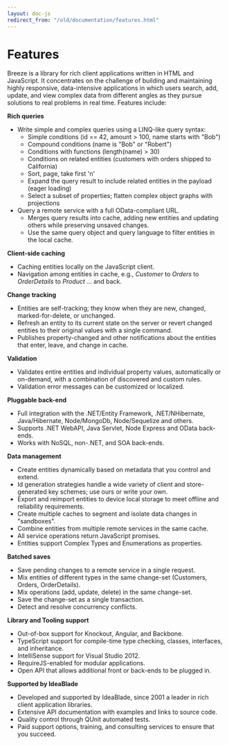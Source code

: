 ```yaml
---
layout: doc-js
redirect_from: "/old/documentation/features.html"
---
```


# Features

Breeze is a library for rich client applications written in HTML and JavaScript.
It concentrates on the challenge of building and maintaining highly responsive, data-intensive applications in which users search, add, update, and view complex data from different angles as they pursue solutions to real problems in real time.
Features include:

**Rich queries**

+ Write simple and complex queries using a LINQ-like query syntax:
  + Simple conditions (id == 42, amount > 100, name starts with "Bob")
  + Compound conditions (name is "Bob" or "Robert")
  + Conditions with functions (length(name) > 30)
  + Conditions on related entities (customers with orders shipped to California)
  + Sort, page, take first 'n'
  +	Expand the query result to include related entities in the payload (eager loading)
  + Select a subset of properties; flatten complex object graphs with projections
+ Query a remote service with a full OData-compliant URL.
	+ Merges query results into cache, adding new entities and updating others while preserving unsaved changes.
	+ Use the same query object and query language to filter entities in the local cache.

**Client-side caching**

+ Caching entities locally on the JavaScript client.
+ Navigation among entities in cache, e.g., *Customer* to *Orders* to *OrderDetails* to *Product* ... and back.

**Change tracking**

+ Entities are self-tracking; they know when they are new, changed, marked-for-delete, or unchanged.
+ Refresh an entity to its current state on the server or revert changed entities to their original values with a single command.
+ Publishes property-changed and other notifications about the entities that enter, leave, and change in cache.

**Validation**

+ Validates entire entities and individual property values, automatically or on-demand, with a combination of discovered and custom rules.
+ Validation error messages can be customized or localized.

**Pluggable back-end**

+ Full integration with the .NET/Entity Framework, .NET/NHibernate, Java/Hibernate, Node/MongoDb, Node/Sequelize and others.
+ Supports .NET WebAPI, Java Servlet, Node Express and OData back-ends.
+ Works with NoSQL, non-.NET, and SOA back-ends. 

**Data management**

+ Create entities dynamically based on metadata that you control and extend.
+ Id generation strategies handle a wide variety of client and store-generated key schemes; use ours or write your own.
+ Export and reimport entities to device local storage to meet offline and reliability requirements.
+ Create multiple caches to segment and isolate data changes in "sandboxes".
+ Combine entities from multiple remote services in the same cache.
+ All service operations return JavaScript promises.
+ Entities support Complex Types and Enumerations as properties.

**Batched saves**

+ Save pending changes to a remote service in a single request.
+ Mix entities of different types in the same change-set (Customers, Orders, OrderDetails).
+ Mix operations (add, update, delete) in the same change-set.
+ Save the change-set as a single transaction.
+ Detect and resolve concurrency conflicts.

**Library and Tooling support**
+ Out-of-box support for Knockout, Angular, and Backbone.
+ TypeScript support for compile-time type checking, classes, interfaces, and inheritance.
+ IntelliSense support for Visual Studio 2012.
+ RequireJS-enabled for modular applications.
+ Open API that allows additional front or back-ends to be plugged in.

**Supported by IdeaBlade**

+ Developed and supported by IdeaBlade, since 2001 a leader in rich client application libraries.
+ Extensive API documentation with examples and links to source code.
+ Quality control through QUnit automated tests.
+ Paid support options, training, and consulting services to ensure that you succeed.

